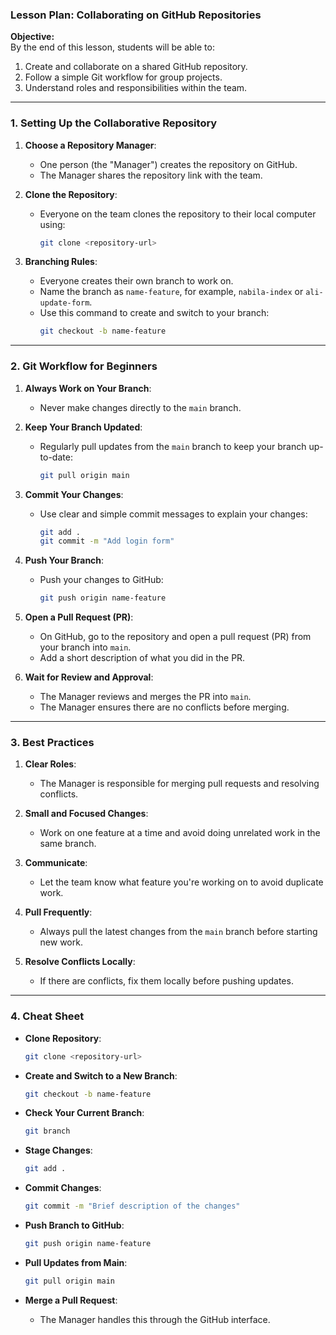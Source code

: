 ### Lesson Plan: Collaborating on GitHub Repositories

**Objective:**  
By the end of this lesson, students will be able to:  
1. Create and collaborate on a shared GitHub repository.  
2. Follow a simple Git workflow for group projects.  
3. Understand roles and responsibilities within the team.  

---

### 1. **Setting Up the Collaborative Repository**
1. **Choose a Repository Manager**:  
   - One person (the "Manager") creates the repository on GitHub.  
   - The Manager shares the repository link with the team.  

2. **Clone the Repository**:  
   - Everyone on the team clones the repository to their local computer using:
     ```bash
     git clone <repository-url>
     ```

3. **Branching Rules**:  
   - Everyone creates their own branch to work on.  
   - Name the branch as `name-feature`, for example, `nabila-index` or `ali-update-form`.  
   - Use this command to create and switch to your branch:  
     ```bash
     git checkout -b name-feature
     ```

---

### 2. **Git Workflow for Beginners**
1. **Always Work on Your Branch**:  
   - Never make changes directly to the `main` branch.  

2. **Keep Your Branch Updated**:  
   - Regularly pull updates from the `main` branch to keep your branch up-to-date:  
     ```bash
     git pull origin main
     ```

3. **Commit Your Changes**:  
   - Use clear and simple commit messages to explain your changes:
     ```bash
     git add .
     git commit -m "Add login form"
     ```

4. **Push Your Branch**:  
   - Push your changes to GitHub:  
     ```bash
     git push origin name-feature
     ```

5. **Open a Pull Request (PR)**:  
   - On GitHub, go to the repository and open a pull request (PR) from your branch into `main`.  
   - Add a short description of what you did in the PR.

6. **Wait for Review and Approval**:  
   - The Manager reviews and merges the PR into `main`.  
   - The Manager ensures there are no conflicts before merging.  

---

### 3. **Best Practices**
1. **Clear Roles**:  
   - The Manager is responsible for merging pull requests and resolving conflicts.  

2. **Small and Focused Changes**:  
   - Work on one feature at a time and avoid doing unrelated work in the same branch.  

3. **Communicate**:  
   - Let the team know what feature you're working on to avoid duplicate work.  

4. **Pull Frequently**:  
   - Always pull the latest changes from the `main` branch before starting new work.  

5. **Resolve Conflicts Locally**:  
   - If there are conflicts, fix them locally before pushing updates.

---

### 4. **Cheat Sheet**
- **Clone Repository**:  
  ```bash
  git clone <repository-url>
  ```

- **Create and Switch to a New Branch**:  
  ```bash
  git checkout -b name-feature
  ```

- **Check Your Current Branch**:  
  ```bash
  git branch
  ```

- **Stage Changes**:  
  ```bash
  git add .
  ```

- **Commit Changes**:  
  ```bash
  git commit -m "Brief description of the changes"
  ```

- **Push Branch to GitHub**:  
  ```bash
  git push origin name-feature
  ```

- **Pull Updates from Main**:  
  ```bash
  git pull origin main
  ```

- **Merge a Pull Request**:  
  - The Manager handles this through the GitHub interface.  
